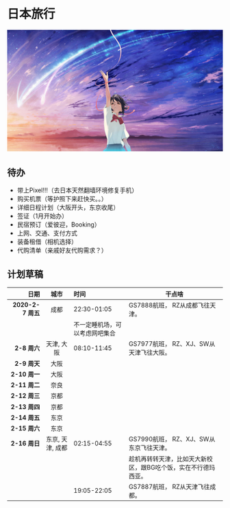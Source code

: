 # 日本旅行 

![1](art/1.jpg)

## 待办

- 带上Pixel!!!（去日本天然翻墙环境修复手机）
- 购买机票（等护照下来赶快买。。）
- 详细日程计划（大阪开头，东京收尾）
- 签证（1月开始办）
- 民宿预订（爱彼迎，Booking）
- 上网、交通、支付方式
- 装备租借（相机选择）
- 代购清单（亲戚好友代购需求？）

## 计划草稿

| 日期        |城市| 时间           | 干点啥  |
| -------------:|:---:|:-------------| -----|
|**2020-2-7 周五**|成都| 22:30-01:05|GS7888航班， RZ从成都飞往天津。|
|||不一定睡机场，可以考虑网吧集合|
|**2-8 周六**|天津, 大阪|08:10-11:45| GS7977航班， RZ、XJ、SW从天津飞往大阪。|
|**2-9 周天**|大阪||
|**2-10 周一**|大阪||
|**2-11 周二**|奈良||
|**2-12 周三**|京都||
|**2-13 周四**|京都||
|**2-14 周五**|东京||
|**2-15 周六**|东京||
|**2-16 周日**|东京, 天津, 成都|02:15-04:55| GS7990航班， RZ、XJ、SW从东京飞往天津。|
||||趁机再转转天津，比如天大新校区，跟BG吃个饭，实在不行德玛西亚。|
|||19:05-22:05|GS7887航班， RZ从天津飞往成都。|

